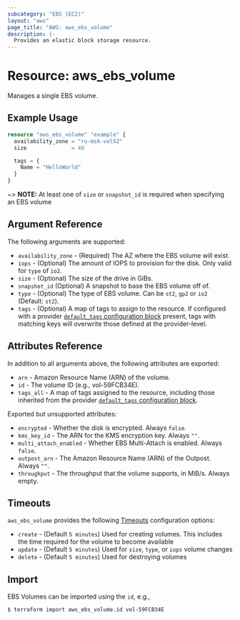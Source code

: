 ```yaml
---
subcategory: "EBS (EC2)"
layout: "aws"
page_title: "AWS: aws_ebs_volume"
description: |-
  Provides an elastic block storage resource.
---
```


# Resource: aws_ebs_volume

Manages a single EBS volume.

## Example Usage

```terraform
resource "aws_ebs_volume" "example" {
  availability_zone = "ru-msk-vol52"
  size              = 40

  tags = {
    Name = "HelloWorld"
  }
}
```

~> **NOTE:** At least one of `size` or `snapshot_id` is required when specifying an EBS volume

## Argument Reference

The following arguments are supported:

* `availability_zone` - (Required) The AZ where the EBS volume will exist.
* `iops` - (Optional) The amount of IOPS to provision for the disk. Only valid for `type` of `io2`.
* `size` - (Optional) The size of the drive in GiBs.
* `snapshot_id` (Optional) A snapshot to base the EBS volume off of.
* `type` - (Optional) The type of EBS volume. Can be `st2`, `gp2` or `io2` (Default: `st2`).
* `tags` - (Optional) A map of tags to assign to the resource. If configured with a provider [`default_tags` configuration block](https://www.terraform.io/docs/providers/aws/index.html#default_tags-configuration-block) present, tags with matching keys will overwrite those defined at the provider-level.

## Attributes Reference

In addition to all arguments above, the following attributes are exported:

* `arn` - Amazon Resource Name (ARN) of the volume.
* `id` - The volume ID (e.g., vol-59FCB34E).
* `tags_all` - A map of tags assigned to the resource, including those inherited from the provider [`default_tags` configuration block](https://www.terraform.io/docs/providers/aws/index.html#default_tags-configuration-block).

Exported but unsupported attributes:

* `encrypted` - Whether the disk is encrypted. Always `false`.
* `kms_key_id` - The ARN for the KMS encryption key. Always `""`.
* `multi_attach_enabled` - Whether EBS Multi-Attach is enabled. Always `false`.
* `outpost_arn` - The Amazon Resource Name (ARN) of the Outpost. Always `""`.
* `throughput` - The throughput that the volume supports, in MiB/s. Always empty.

## Timeouts

`aws_ebs_volume` provides the following [Timeouts](https://www.terraform.io/docs/configuration/blocks/resources/syntax.html#operation-timeouts) configuration options:

- `create` - (Default `5 minutes`) Used for creating volumes. This includes the time required for the volume to become available
- `update` - (Default `5 minutes`) Used for `size`, `type`, or `iops` volume changes
- `delete` - (Default `5 minutes`) Used for destroying volumes

## Import

EBS Volumes can be imported using the `id`, e.g.,

```
$ terraform import aws_ebs_volume.id vol-59FCB34E
```
